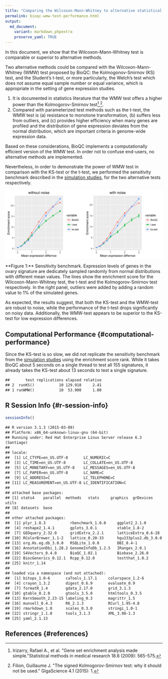 ```yaml
---
title: "Comparing the Wilcoxon-Mann-Whitney to alternative statistical tests"
permalink: bioqc-wmw-test-performance.html
output: 
  md_document:
    variant: markdown_phpextra
    preserve_yaml: TRUE
---
```


In this document, we show that the Wilcoxon-Mann-Whitney test is
comparable or superior to alternative methods.

Two alternative methods could be compared with the Wilcoxon-Mann-Whitney
(WMW) test proposed by BioQC: the Kolmogonov-Smirnov (KS) test, and the
Student’s t-test, or more particularly, the Welch’s test which does not
assume equal sample number or equal variance, which is appropriate in
the setting of gene expression studies.

1.  It is documented in statistics literature that the WMW test offers a
    higher power than the Kolmogorov-Smirnov test[^1],[^2].
2.  Compared with parameterized test methods such as the t-test, the WMW
    test is (a) resistance to monotone transformation, (b) suffers less
    from outliers, and (c) provides higher efficiency when many genes
    are profiled and the distribution of gene expression deviates from
    the normal distribution, which are important criteria in genome-wide
    expression data.

Based on these considerations, BioQC implements a computationally
efficient version of the WMW test. In order not to confuse end-users, no
alternative methods are implemented.

Nevertheless, in order to demonstrate the power of WMW test in
comparison with the KS-test or the t-test, we performed the sensitivity
benchmark described in the [simulation studies](bioqc-simulation.html),
for the two alternative tests respectively.

<img src="pages/bioqc/bioqc-wmw-test-performance_files/figure-markdown_phpextra/sensitivity_benchmark_fig-1.svg" alt="**Figure 1:** Sensitivity benchmark. Expression levels of genes in the ovary signature are dedicately sampled randomly from normal distributions with different mean values. The lines show the enrichment score for the Wilcoxon-Mann-Whitney test, the t-test and the Kolmogorov-Smirnov test respectively. In the right panel, outliers were added by adding a random value to 1% of the simulated genes. " style="display:block; margin: auto" />
<p markdown="1" class="caption">
**Figure 1:** Sensitivity benchmark. Expression levels of genes in the
ovary signature are dedicately sampled randomly from normal
distributions with different mean values. The lines show the enrichment
score for the Wilcoxon-Mann-Whitney test, the t-test and the
Kolmogorov-Smirnov test respectively. In the right panel, outliers were
added by adding a random value to 1% of the simulated genes.
</p>

As expected, the results suggest, that both the KS-test and the WMW-test
are robust to noise, while the performance of the t-test drops
significantly on noisy data. Additionally, the WMW-test appears to be
superior to the KS-test for low expression differences.

Computational Performance {#computational-performance}
-------------------------

Since the KS-test is so slow, we did not replicate the sensitivity
benchmark from the [simulation studies](bioqc-simulation.html) using the
enrichment score rank. While it takes BioQC about 5 seconds on a single
thread to test all 155 signatures, it already takes the KS-test about 13
seconds to test a single signature.

    ##       test replications elapsed relative
    ## 2  runKS()           10 129.918     2.41
    ## 1 runWMW()           10  53.900     1.00

R Session Info {#r-session-info}
--------------

~~~~ r
sessionInfo()
~~~~

    ## R version 3.1.3 (2015-03-09)
    ## Platform: x86_64-unknown-linux-gnu (64-bit)
    ## Running under: Red Hat Enterprise Linux Server release 6.3 (Santiago)
    ## 
    ## locale:
    ##  [1] LC_CTYPE=en_US.UTF-8       LC_NUMERIC=C              
    ##  [3] LC_TIME=en_US.UTF-8        LC_COLLATE=en_US.UTF-8    
    ##  [5] LC_MONETARY=en_US.UTF-8    LC_MESSAGES=en_US.UTF-8   
    ##  [7] LC_PAPER=en_US.UTF-8       LC_NAME=C                 
    ##  [9] LC_ADDRESS=C               LC_TELEPHONE=C            
    ## [11] LC_MEASUREMENT=en_US.UTF-8 LC_IDENTIFICATION=C       
    ## 
    ## attached base packages:
    ## [1] stats4    parallel  methods   stats     graphics  grDevices utils    
    ## [8] datasets  base     
    ## 
    ## other attached packages:
    ##  [1] plyr_1.8.3           rbenchmark_1.0.0     ggplot2_2.1.0       
    ##  [4] reshape2_1.4.1       gplots_3.0.1         xtable_1.8-2        
    ##  [7] GEOquery_2.32.0      gridExtra_2.2.1      latticeExtra_0.6-28 
    ## [10] RColorBrewer_1.1-2   lattice_0.20-33      hgu133plus2.db_3.0.0
    ## [13] org.Hs.eg.db_3.0.0   RSQLite_1.0.0        DBI_0.4-1           
    ## [16] AnnotationDbi_1.28.2 GenomeInfoDb_1.2.5   IRanges_2.0.1       
    ## [19] S4Vectors_0.4.0      BioQC_1.02.1         Biobase_2.26.0      
    ## [22] BiocGenerics_0.12.1  Rcpp_0.12.0          testthat_1.0.2      
    ## [25] knitr_1.14          
    ## 
    ## loaded via a namespace (and not attached):
    ##  [1] bitops_1.0-6       caTools_1.17.1     colorspace_1.2-6  
    ##  [4] crayon_1.3.2       digest_0.6.9       evaluate_0.9      
    ##  [7] formatR_1.4        gdata_2.17.0       grid_3.1.3        
    ## [10] gtable_0.2.0       gtools_3.5.0       htmltools_0.3.5   
    ## [13] KernSmooth_2.23-15 labeling_0.3       magrittr_1.5      
    ## [16] munsell_0.4.3      R6_2.1.3           RCurl_1.95-4.8    
    ## [19] rmarkdown_1.0      scales_0.3.0       stringi_1.0-1     
    ## [22] stringr_1.1.0      tools_3.1.3        XML_3.98-1.3      
    ## [25] yaml_2.1.13

References {#references}
----------

[^1]: Irizarry, Rafael A., et al. "Gene set enrichment analysis made
    simple."Statistical methods in medical research 18.6 (2009):
    565-575.

[^2]: Filion, Guillaume J. "The signed Kolmogorov-Smirnov test: why it
    should not be used." GigaScience 4.1 (2015): 1.
